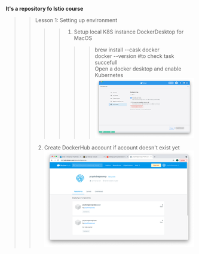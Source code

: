 <B>It's a repository fo Istio course</b><br>
>>Lesson 1: Setting up environment <br>
>>>>1. Setup local K8S instance DockerDesktop for MacOS <br>
>>>>>>brew install --cask docker <br>
>>>>>>docker --version #to check task succefull <br>
>>>>>>Open a docker desktop and enable Kubernetes
![Screenshot](Lesson1/k8s_in_dd.png)
>>2. Create DockerHub account if account doesn't exist yet
![Screenshot](Lesson1/DockerHub.png)

